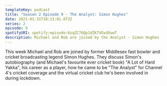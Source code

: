 ```yaml
---
templateKey: podcast
title: "Season 2 Episode 9 - The Analyst: Simon Hughes"
date: 2021-01-31T18:13:01.873Z
series: 2
episode: 9
spotifyURI: spotify:episode:6zqZC76Qp1dZK7VOxdXwwT
description: Michael and Rob are joined by the Analyst - Simon Hughes
---
```

This week Michael and Rob are joined by former Middlesex fast bowler and cricket broadcasting legend Simon Hughes. They discuss Simon's autobiography (and Michael's favourite ever cricket book) "A Lot of Hard Yakka", his career as a player, how he came to be "The Analyst" for Channel 4's cricket coverage and the virtual cricket club he's been involved in during lockdown.